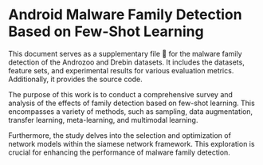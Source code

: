 # Android Malware Family Detection Based on Few-Shot Learning

This document serves as a supplementary file :file_folder: for the malware family detection of the Androzoo and Drebin datasets. It includes the datasets, feature sets, and experimental results for various evaluation metrics. Additionally, it provides the source code.

The purpose of this work is to conduct a comprehensive survey and analysis of the effects of family detection based on few-shot learning. This encompasses a variety of methods, such as sampling, data augmentation, transfer learning, meta-learning, and multimodal learning.

Furthermore, the study delves into the selection and optimization of network models within the siamese network framework. This exploration is crucial for enhancing the performance of malware family detection.

